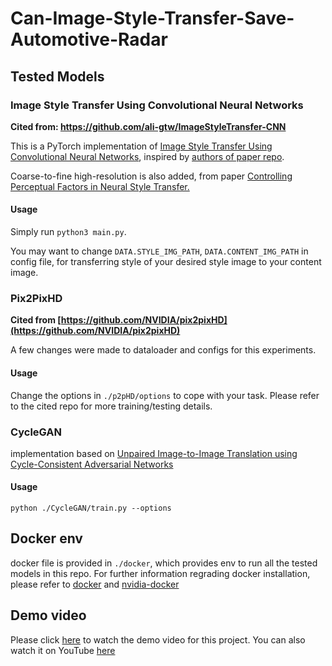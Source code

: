 # Can-Image-Style-Transfer-Save-Automotive-Radar

## Tested Models

### Image Style Transfer Using Convolutional Neural Networks

**Cited from: https://github.com/ali-gtw/ImageStyleTransfer-CNN**

This is a PyTorch implementation of [Image Style Transfer Using Convolutional Neural Networks](http://www.cv-foundation.org/openaccess/content_cvpr_2016/html/Gatys_Image_Style_Transfer_CVPR_2016_paper.html), inspired by [authors of paper repo](https://github.com/leongatys/PytorchNeuralStyleTransfer).


Coarse-to-fine high-resolution is also added, from paper [Controlling Perceptual Factors in Neural Style Transfer.](https://arxiv.org/abs/1611.07865)


#### Usage
Simply run `python3 main.py`. 

You may want to change `DATA.STYLE_IMG_PATH`, `DATA.CONTENT_IMG_PATH` in config file, for transferring 
style of your desired style image to your content image.


### Pix2PixHD

**Cited from [https://github.com/NVIDIA/pix2pixHD](https://github.com/NVIDIA/pix2pixHD)**

A few changes were made to dataloader and configs for this experiments.

#### Usage

Change the options in ```./p2pHD/options``` to cope with your task. Please refer to the cited repo for more training/testing details.

### CycleGAN

implementation based on [Unpaired Image-to-Image Translation using Cycle-Consistent Adversarial Networks](https://arxiv.org/pdf/1703.10593.pdf)

#### Usage

```python ./CycleGAN/train.py --options```

## Docker env

docker file is provided in ```./docker```, which provides env to run all the tested models in this repo. For further information regrading docker installation, please refer to [docker](https://www.docker.com/) and [nvidia-docker](https://github.com/NVIDIA/nvidia-docker)

## Demo video

Please click [here](https://drive.google.com/file/d/1pFEmGHi-RSa7AhYXotBmfA1eeZyb2jB9/view?usp=sharing) to watch the demo video for this project. You can also watch it on YouTube [here](https://www.youtube.com/watch?v=2Ziwj8B2X1U)
